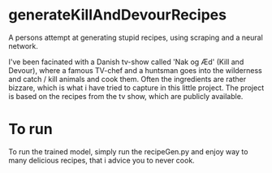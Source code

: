 # generateKillAndDevourRecipes
A persons attempt at generating stupid recipes, using scraping and a neural network.

I've been facinated with a Danish tv-show called 'Nak og Æd' (Kill and Devour), where a famous TV-chef and a huntsman goes into the wilderness and catch / kill animals and cook them.
Often the ingredients are rather bizzare, which is what i have tried to capture in this little project. The project is based on the recipes from the tv show, which are publicly available. 


# To run
To run the trained model, simply run the recipeGen.py and enjoy way to many delicious recipes, that i advice you to never cook.
